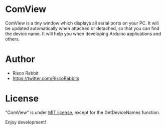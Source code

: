 # ComView
ComView is a tiny window which displays all serial ports on your PC.
It will be updated automatically when attached or detached, so that you can find the device name.
It will help you when developing Arduino applications and others.

# Author
  
* Risco Rabbit
* https://twitter.com/RiscoRabbits

# License
 
"ComView" is under [MIT license](https://en.wikipedia.org/wiki/MIT_License), except for the GetDeviceNames function.
 
Enjoy development!
